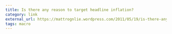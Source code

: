 ```yaml
---
title: Is there any reason to target headline inflation?
category: link
external_url: https://mattrognlie.wordpress.com/2011/05/19/is-there-any-reason-to-target-headline-inflation/
tags: macro
---
```

